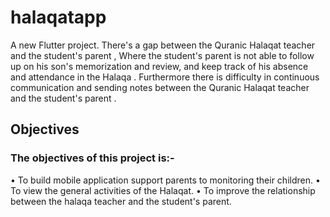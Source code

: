 # halaqatapp

A new Flutter project.
There's a gap between the Quranic Halaqat teacher and the student's parent , Where the
student's parent is not able to follow up on his son's memorization and review, and keep
track of his absence and attendance in the Halaqa . Furthermore there is difficulty in
continuous communication and sending notes between the Quranic Halaqat teacher and the
student's parent .


## Objectives

### The objectives of this project is:-
• To build mobile application support parents to monitoring their children.
• To view the general activities of the Halaqat.
• To improve the relationship between the halaqa teacher and the student's parent.
